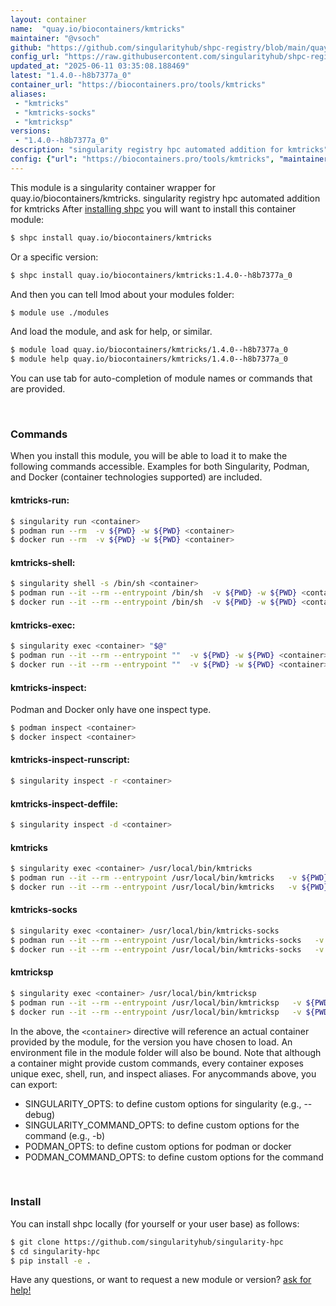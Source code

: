 ```yaml
---
layout: container
name:  "quay.io/biocontainers/kmtricks"
maintainer: "@vsoch"
github: "https://github.com/singularityhub/shpc-registry/blob/main/quay.io/biocontainers/kmtricks/container.yaml"
config_url: "https://raw.githubusercontent.com/singularityhub/shpc-registry/main/quay.io/biocontainers/kmtricks/container.yaml"
updated_at: "2025-06-11 03:35:08.188469"
latest: "1.4.0--h8b7377a_0"
container_url: "https://biocontainers.pro/tools/kmtricks"
aliases:
 - "kmtricks"
 - "kmtricks-socks"
 - "kmtricksp"
versions:
 - "1.4.0--h8b7377a_0"
description: "singularity registry hpc automated addition for kmtricks"
config: {"url": "https://biocontainers.pro/tools/kmtricks", "maintainer": "@vsoch", "description": "singularity registry hpc automated addition for kmtricks", "latest": {"1.4.0--h8b7377a_0": "sha256:89138f7ae98572df7c3cbef49a8eb31c160d17d167cd203608e6385d199f1084"}, "tags": {"1.4.0--h8b7377a_0": "sha256:89138f7ae98572df7c3cbef49a8eb31c160d17d167cd203608e6385d199f1084"}, "docker": "quay.io/biocontainers/kmtricks", "aliases": {"kmtricks": "/usr/local/bin/kmtricks", "kmtricks-socks": "/usr/local/bin/kmtricks-socks", "kmtricksp": "/usr/local/bin/kmtricksp"}}
---
```


This module is a singularity container wrapper for quay.io/biocontainers/kmtricks.
singularity registry hpc automated addition for kmtricks
After [installing shpc](#install) you will want to install this container module:


```bash
$ shpc install quay.io/biocontainers/kmtricks
```

Or a specific version:

```bash
$ shpc install quay.io/biocontainers/kmtricks:1.4.0--h8b7377a_0
```

And then you can tell lmod about your modules folder:

```bash
$ module use ./modules
```

And load the module, and ask for help, or similar.

```bash
$ module load quay.io/biocontainers/kmtricks/1.4.0--h8b7377a_0
$ module help quay.io/biocontainers/kmtricks/1.4.0--h8b7377a_0
```

You can use tab for auto-completion of module names or commands that are provided.

<br>

### Commands

When you install this module, you will be able to load it to make the following commands accessible.
Examples for both Singularity, Podman, and Docker (container technologies supported) are included.

#### kmtricks-run:

```bash
$ singularity run <container>
$ podman run --rm  -v ${PWD} -w ${PWD} <container>
$ docker run --rm  -v ${PWD} -w ${PWD} <container>
```

#### kmtricks-shell:

```bash
$ singularity shell -s /bin/sh <container>
$ podman run --it --rm --entrypoint /bin/sh  -v ${PWD} -w ${PWD} <container>
$ docker run --it --rm --entrypoint /bin/sh  -v ${PWD} -w ${PWD} <container>
```

#### kmtricks-exec:

```bash
$ singularity exec <container> "$@"
$ podman run --it --rm --entrypoint ""  -v ${PWD} -w ${PWD} <container> "$@"
$ docker run --it --rm --entrypoint ""  -v ${PWD} -w ${PWD} <container> "$@"
```

#### kmtricks-inspect:

Podman and Docker only have one inspect type.

```bash
$ podman inspect <container>
$ docker inspect <container>
```

#### kmtricks-inspect-runscript:

```bash
$ singularity inspect -r <container>
```

#### kmtricks-inspect-deffile:

```bash
$ singularity inspect -d <container>
```


#### kmtricks

```bash
$ singularity exec <container> /usr/local/bin/kmtricks
$ podman run --it --rm --entrypoint /usr/local/bin/kmtricks   -v ${PWD} -w ${PWD} <container> -c " $@"
$ docker run --it --rm --entrypoint /usr/local/bin/kmtricks   -v ${PWD} -w ${PWD} <container> -c " $@"
```


#### kmtricks-socks

```bash
$ singularity exec <container> /usr/local/bin/kmtricks-socks
$ podman run --it --rm --entrypoint /usr/local/bin/kmtricks-socks   -v ${PWD} -w ${PWD} <container> -c " $@"
$ docker run --it --rm --entrypoint /usr/local/bin/kmtricks-socks   -v ${PWD} -w ${PWD} <container> -c " $@"
```


#### kmtricksp

```bash
$ singularity exec <container> /usr/local/bin/kmtricksp
$ podman run --it --rm --entrypoint /usr/local/bin/kmtricksp   -v ${PWD} -w ${PWD} <container> -c " $@"
$ docker run --it --rm --entrypoint /usr/local/bin/kmtricksp   -v ${PWD} -w ${PWD} <container> -c " $@"
```



In the above, the `<container>` directive will reference an actual container provided
by the module, for the version you have chosen to load. An environment file in the
module folder will also be bound. Note that although a container
might provide custom commands, every container exposes unique exec, shell, run, and
inspect aliases. For anycommands above, you can export:

 - SINGULARITY_OPTS: to define custom options for singularity (e.g., --debug)
 - SINGULARITY_COMMAND_OPTS: to define custom options for the command (e.g., -b)
 - PODMAN_OPTS: to define custom options for podman or docker
 - PODMAN_COMMAND_OPTS: to define custom options for the command

<br>

### Install

You can install shpc locally (for yourself or your user base) as follows:

```bash
$ git clone https://github.com/singularityhub/singularity-hpc
$ cd singularity-hpc
$ pip install -e .
```

Have any questions, or want to request a new module or version? [ask for help!](https://github.com/singularityhub/singularity-hpc/issues)